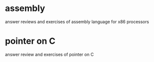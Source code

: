 # assembly
answer reviews and exercises of assembly language for x86 processors
# pointer on C
answer review and exercises of pointer on C
